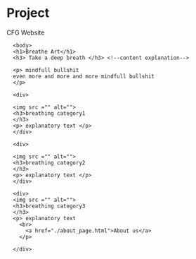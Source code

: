 # Project
CFG Website 
<!DOCTYPE HTML>
<html>
  <head>
    <title>breathe art</title>
    <link rel="stylesheet" type="text/css" href="css/index.css">
  </head>

      <body>
      <h1>Breathe Art</h1>
      <h3> Take a deep breath </h3> <!--content explanation-->

      <p> mindfull bullshit
      even more and more and more mindfull bullshit 
      </p>

      <div>

      <img src ="" alt="">
      <h3>breathing category1
      </h3>
      <p> explanatory text </p>
      </div>

      <div>

      <img src ="" alt="">
      <h3>breathing category2
      </h3>
      <p> explanatory text </p>
      </div>

      <div>
      <img src ="" alt="">
      <h3>breathing category3
      </h3>
      <p> explanatory text
        <br>
          <a href="./about_page.html">About us</a>
        </p>

      </div>

  </body>

  </html>
